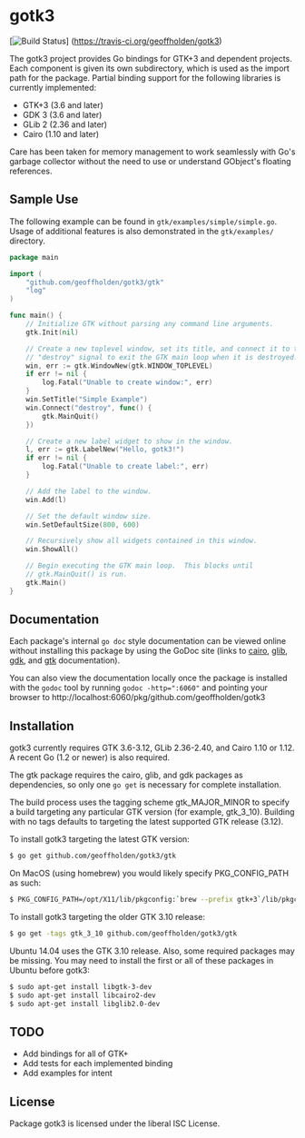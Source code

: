 gotk3
=====

[![Build Status](https://travis-ci.org/geoffholden/gotk3.png?branch=master)]
(https://travis-ci.org/geoffholden/gotk3)

The gotk3 project provides Go bindings for GTK+3 and dependent
projects.  Each component is given its own subdirectory, which is used
as the import path for the package.  Partial binding support for the
following libraries is currently implemented:

  - GTK+3 (3.6 and later)
  - GDK 3 (3.6 and later)
  - GLib 2 (2.36 and later)
  - Cairo (1.10 and later)

Care has been taken for memory management to work seamlessly with Go's
garbage collector without the need to use or understand GObject's
floating references.

## Sample Use

The following example can be found in `gtk/examples/simple/simple.go`.
Usage of additional features is also demonstrated in the
`gtk/examples/` directory.

```Go
package main

import (
	"github.com/geoffholden/gotk3/gtk"
	"log"
)

func main() {
	// Initialize GTK without parsing any command line arguments.
	gtk.Init(nil)

	// Create a new toplevel window, set its title, and connect it to the
	// "destroy" signal to exit the GTK main loop when it is destroyed.
	win, err := gtk.WindowNew(gtk.WINDOW_TOPLEVEL)
	if err != nil {
		log.Fatal("Unable to create window:", err)
	}
	win.SetTitle("Simple Example")
	win.Connect("destroy", func() {
		gtk.MainQuit()
	})

	// Create a new label widget to show in the window.
	l, err := gtk.LabelNew("Hello, gotk3!")
	if err != nil {
		log.Fatal("Unable to create label:", err)
	}

	// Add the label to the window.
	win.Add(l)

	// Set the default window size.
	win.SetDefaultSize(800, 600)

	// Recursively show all widgets contained in this window.
	win.ShowAll()

	// Begin executing the GTK main loop.  This blocks until
	// gtk.MainQuit() is run. 
	gtk.Main()
}
```

## Documentation

Each package's internal `go doc` style documentation can be viewed
online without installing this package by using the GoDoc site (links
to [cairo](http://godoc.org/github.com/geoffholden/gotk3/cairo),
[glib](http://godoc.org/github.com/geoffholden/gotk3/glib),
[gdk](http://godoc.org/github.com/geoffholden/gotk3/gdk), and
[gtk](http://godoc.org/github.com/geoffholden/gotk3/gtk) documentation).

You can also view the documentation locally once the package is
installed with the `godoc` tool by running `godoc -http=":6060"` and
pointing your browser to
http://localhost:6060/pkg/github.com/geoffholden/gotk3

## Installation

gotk3 currently requires GTK 3.6-3.12, GLib 2.36-2.40, and
Cairo 1.10 or 1.12.  A recent Go (1.2 or newer) is also required.

The gtk package requires the cairo, glib, and gdk packages as
dependencies, so only one `go get` is necessary for complete
installation.

The build process uses the tagging scheme gtk_MAJOR_MINOR to specify a
build targeting any particular GTK version (for example, gtk_3_10).
Building with no tags defaults to targeting the latest supported GTK
release (3.12).

To install gotk3 targeting the latest GTK version:

```bash
$ go get github.com/geoffholden/gotk3/gtk
```

On MacOS (using homebrew) you would likely specify PKG_CONFIG_PATH as such:
```bash
$ PKG_CONFIG_PATH=/opt/X11/lib/pkgconfig:`brew --prefix gtk+3`/lib/pkgconfig go get -u -v github.com/geoffholden/gotk3/gdk
```

To install gotk3 targeting the older GTK 3.10 release:

```bash
$ go get -tags gtk_3_10 github.com/geoffholden/gotk3/gtk
```

Ubuntu 14.04 uses the GTK 3.10 release.  Also, some required packages may be
missing.  You may need to install the first or all of these packages in Ubuntu
before gotk3:

```bash
$ sudo apt-get install libgtk-3-dev
$ sudo apt-get install libcairo2-dev
$ sudo apt-get install libglib2.0-dev
```

## TODO
- Add bindings for all of GTK+
- Add tests for each implemented binding
- Add examples for intent

## License

Package gotk3 is licensed under the liberal ISC License.

